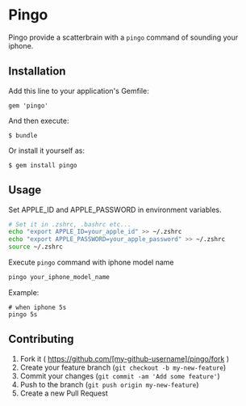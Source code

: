 # Pingo

Pingo provide a scatterbrain with a `pingo` command of sounding your iphone.

## Installation

Add this line to your application's Gemfile:

    gem 'pingo'

And then execute:

    $ bundle

Or install it yourself as:

    $ gem install pingo

## Usage

Set APPLE_ID and APPLE_PASSWORD in environment variables. 

```bash
# Set it in .zshrc, .bashrc etc...
echo "export APPLE_ID=your_apple_id" >> ~/.zshrc
echo "export APPLE_PASSWORD=your_apple_password" >> ~/.zshrc
source ~/.zshrc
```

Execute `pingo` command with iphone model name

```bash
pingo your_iphone_model_name
```

Example:

```
# when iphone 5s
pingo 5s
```

## Contributing

1. Fork it ( https://github.com/[my-github-username]/pingo/fork )
2. Create your feature branch (`git checkout -b my-new-feature`)
3. Commit your changes (`git commit -am 'Add some feature'`)
4. Push to the branch (`git push origin my-new-feature`)
5. Create a new Pull Request
